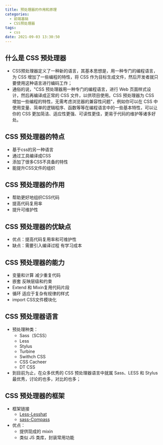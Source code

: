 ```yaml
---
title: 预处理器的作用和原理
categories:
  - 前端基础
  - CSS预处理器
tags:
  - css
date: 2021-09-03 13:30:50
---
```


## 什么是 CSS 预处理器
- CSS预处理器定义了一种新的语言，其基本思想是，用一种专门的编程语言，为 CSS 增加了一些编程的特性，将 CSS 作为目标生成文件，然后开发者就只要使用这种语言进行编码工作；
- 通俗的说，"CSS 预处理器用一种专门的编程语言，进行 Web 页面样式设计，然后再编译成正常的 CSS 文件，以供项目使用。CSS 预处理器为 CSS 增加⼀些编程的特性，无需考虑浏览器的兼容性问题"，例如你可以在 CSS 中使用变量、简单的逻辑程序、函数等等在编程语言中的一些基本特性，可以让你的 CSS 更加简洁、适应性更强、可读性更佳，更易于代码的维护等诸多好处。

## CSS 预处理器的特点
- 基于css的另一种语言 
- 通过工具编译成CSS 
- 添加了很多CSS不具备的特性 
- 能提升CSS文件的组织 

## CSS 预处理器的作用
- 帮助更好地组织CSS代码 
- 提高代码复用率 
- 提升可维护性 

## CSS 预处理器的优缺点
- 优点：提高代码复用率和可维护性 
- 缺点：需要引入编译过程 有学习成本 

## CSS 预处理器的能力
- 变量和计算 减少重复代码 
- 嵌套 反映层级和约束 
- Extend 和 Mixin复用代码片段 
- 循环 适应于复杂有规律的样式 
- import CSS文件模块化 

## CSS 预处理器语言
- 预处理种类：
  - Sass（SCSS） 
  - Less 
  - Stylus 
  - Turbine 
  - Swithch CSS 
  - CSS Cacheer 
  - DT CSS 
- 到目前为止，在众多优秀的 CSS 预处理器语言中就属 Sass、LESS 和 Stylus 最优秀，讨论的也多，对比的也多；

## CSS 预处理器的框架
- 框架链接
  - [Less-Lesshat](http://ecomfe.github.io/est/)
  - [sass-Compass](http://compass-style.org/)
- 优点：
  - 提供现成的 mixin 
  - 类似 JS 类库，封装常用功能

